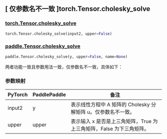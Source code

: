 ## [ 仅参数名不一致 ]torch.Tensor.cholesky_solve

### [torch.Tensor.cholesky_solve](https://pytorch.org/docs/stable/generated/torch.Tensor.cholesky_solve.html#torch-tensor-cholesky-solve)

```python
torch.Tensor.cholesky_solve(input2, upper=False)
```

### [paddle.Tensor.cholesky_solve]()

```python
paddle.Tensor.cholesky_solve(y, upper=False, name=None)
```

两者功能一致且参数用法一致，仅参数名不一致，具体如下：

### 参数映射

| PyTorch | PaddlePaddle | 备注                                                                       |
| ------- | ------------ | -------------------------------------------------------------------------- |
| input2  | y            | 表示线性方程中 A 矩阵的 Cholesky 分解矩阵 u。仅参数名不一致。              |
| upper   | upper        | 表示输入 x 是否是上三角矩阵，True 为上三角矩阵，False 为下三角矩阵。       |
